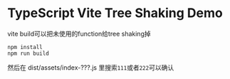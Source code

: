 TypeScript Vite Tree Shaking Demo
===========================

vite build可以把未使用的function给tree shaking掉

```
npm install
npm run build
```

然后在 dist/assets/index-???.js 里搜索`111`或者`222`可以确认
